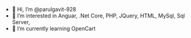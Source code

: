 - 👋 Hi, I’m @parulgavit-928
- 👀 I’m interested in Anguar, .Net Core, PHP, JQuery, HTML, MySql, Sql Server, 
- 🌱 I’m currently learning OpenCart

<!---
parulgavit-928/parulgavit-928 is a ✨ special ✨ repository because its `README.md` (this file) appears on your GitHub profile.
You can click the Preview link to take a look at your changes.
--->

